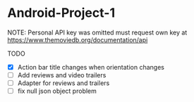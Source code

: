 # Android-Project-1

NOTE: Personal API key was omitted must request own key at https://www.themoviedb.org/documentation/api

TODO

- [x] Action bar title changes when orientation changes
- [ ] Add reviews and video trailers
- [ ] Adapter for reviews and trailers
- [ ] fix null json object problem
